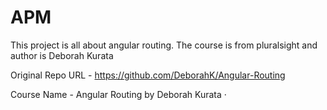 # APM

This project is all about angular routing. The course is from pluralsight and author is Deborah Kurata

Original Repo  URL - https://github.com/DeborahK/Angular-Routing

Course Name - Angular Routing by Deborah Kurata
·
